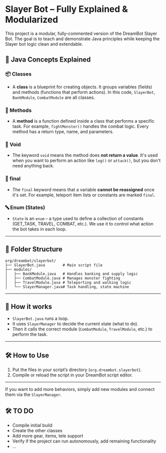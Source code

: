 
# Slayer Bot – Fully Explained & Modularized

This project is a modular, fully-commented version of the DreamBot Slayer Bot. The goal is to teach and demonstrate Java principles while keeping the Slayer bot logic clean and extendable.

## 🔧 Java Concepts Explained

### 📦 Classes
- A **class** is a blueprint for creating objects. It groups variables (fields) and methods (functions that perform actions). In this code, `SlayerBot`, `BankModule`, `CombatModule` are all classes.

### 🔁 Methods
- A **method** is a function defined inside a class that performs a specific task. For example, `fightMonster()` handles the combat logic. Every method has a return type, name, and parameters.

### 🎯 Void
- The keyword `void` means the method does **not return a value**. It's used when you want to perform an action like `log()` or `attack()`, but you don't need anything back.

### 🧱 final
- The `final` keyword means that a variable **cannot be reassigned** once it's set. For example, teleport item lists or constants are marked `final`.

### 🔤 Enum (States)
- `State` is an `enum` – a type used to define a collection of constants (GET_TASK, TRAVEL, COMBAT, etc.). We use it to control what action the bot takes in each loop.

---

## 📁 Folder Structure
```
org/dreambot/slayerbot/
├── SlayerBot.java        # Main script file
├── modules/
│   ├── BankModule.java   # Handles banking and supply logic
│   ├── CombatModule.java # Manages monster fighting
│   ├── TravelModule.java # Teleporting and walking logic
│   └── SlayerManager.java# Task handling, state machine
```

---

## 🧠 How it works
- `SlayerBot.java` runs a loop.
- It uses `SlayerManager` to decide the current state (what to do).
- Then it calls the correct module (`CombatModule`, `TravelModule`, etc.) to perform the task.

---

## 🛠 How to Use

1. Put the files in your script’s directory (`org.dreambot.slayerbot`).
2. Compile or reload the script in your DreamBot script editor.

---

If you want to add more behaviors, simply add new modules and connect them via the `SlayerManager`.



## 🛠 TO DO 
- Compile initial build
- Create the other classes
- Add more gear, items, tele support
- Verify if the project can run autonomously, add remaining functionality
- ...
